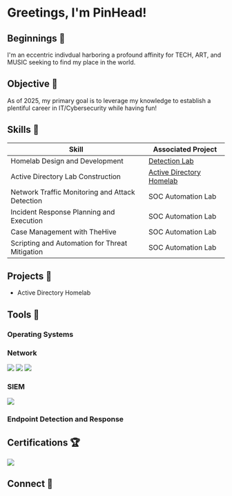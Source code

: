 # Greetings, I'm PinHead!

## Beginnings 👋

I'm an eccentric indivdual harboring a profound affinity for TECH, ART, and MUSIC seeking to find my place in the world. 

## Objective 🎯

As of 2025, my primary goal is to leverage my knowledge to establish a plentiful career in IT/Cybersecurity while having fun!

## Skills 📜

| Skill                                         | Associated Project         |
|-----------------------------------------------|----------------------------|
| Homelab Design and Development | <a href="https://google.com">Detection Lab</a>|
| Active Directory Lab Construction | <a href=https://github.com/pinthaNET-LOL/Active-Directory-Homelab/tree/main>Active Directory Homelab</a>|
| Network Traffic Monitoring and Attack Detection | SOC Automation Lab|
| Incident Response Planning and Execution      | SOC Automation Lab|
| Case Management with TheHive                  | SOC Automation Lab|
| Scripting and Automation for Threat Mitigation | SOC Automation Lab|

## Projects 🔩

- Active Directory Homelab

## Tools 🔨



### Operating Systems



### Network
<div>
    <img src="https://img.shields.io/badge/-Active%20Directory-003366?&style=for-the-badge&logo=microsoft&logoColor=white" />
    <img src="https://img.shields.io/badge/-pfSense-1C7B28?&style=for-the-badge&logo=pfsense&logoColor=white" />
    <img src="https://img.shields.io/badge/-Wireshark-1679A7?&style=for-the-badge&logo=Wireshark&logoColor=white" />
</div>

### SIEM
<div>
    <img src="https://img.shields.io/badge/-Splunk-000000?&style=for-the-badge&logo=Splunk&logoColor=white" />
</div>

### Endpoint Detection and Response
<div>
    
</div>

## Certifications 🏆
<div>
    <img src="https://img.shields.io/badge/-Security%2B-FF0000?&style=for-the-badge&logo=CompTIA&logoColor=white" />
</div>

## Connect 🧭


